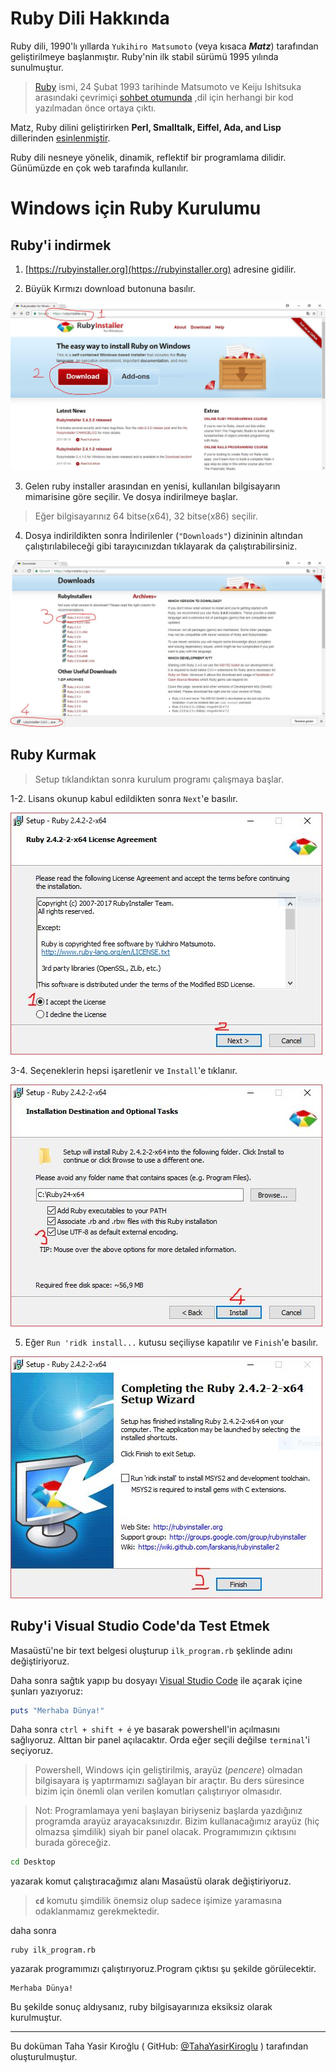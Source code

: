 # Ruby Dili Hakkında

Ruby dili, 1990'lı yıllarda `Yukihiro Matsumoto` (veya kısaca __*Matz*__) tarafından geliştirilmeye başlanmıştır.
Ruby'nin ilk stabil sürümü 1995 yılında sunulmuştur.

> [Ruby](http://blog.nicksieger.com/articles/2006/10/20/rubyconf-history-of-ruby/) ismi, 24 Şubat 1993 tarihinde
> Matsumoto ve Keiju Ishitsuka arasındaki çevrimiçi [sohbet otumunda](http://blade.nagaokaut.ac.jp/cgi-bin/scat.rb/ruby/ruby-talk/88819)
> ,dil için herhangi bir kod yazılmadan önce ortaya çıktı.

Matz, Ruby dilini geliştirirken __Perl, Smalltalk, Eiffel, Ada, and Lisp__ dillerinden [esinlenmiştir](https://www.ruby-lang.org/tr/about/).

Ruby dili nesneye yönelik, dinamik, reflektif bir programlama dilidir. Günümüzde en çok web tarafında kullanılır.

# Windows için Ruby Kurulumu

## Ruby'i indirmek

1. [https://rubyinstaller.org](https://rubyinstaller.org) adresine gidilir.

2. Büyük Kırmızı download butonuna basılır.

![download1](./images/002_Ruby_Kurulumu/002_Ruby_Kurulumu_download1.JPG)

3. Gelen ruby installer arasından en yenisi, kullanılan bilgisayarın mimarisine göre seçilir. Ve dosya indirilmeye başlar.
> Eğer bilgisayarınız 64 bitse(x64), 32 bitse(x86) seçilir.

4. Dosya indirildikten sonra İndirilenler (`"Downloads"`) dizininin altından çalıştırılabileceği gibi tarayıcınızdan 
tıklayarak da çalıştırabilirsiniz.

![download2](./images/002_Ruby_Kurulumu/002_Ruby_Kurulumu_download2.JPG)

## Ruby Kurmak

> Setup tıklandıktan sonra kurulum programı çalışmaya başlar.

1-2. Lisans okunup kabul edildikten sonra `Next`'e basılır.
 
![download1](./images/002_Ruby_Kurulumu/002_Ruby_Kurulumu_install1.JPG)

3-4. Seçeneklerin hepsi işaretlenir ve `Install`'e tıklanır.

![download1](./images/002_Ruby_Kurulumu/002_Ruby_Kurulumu_install2.JPG)

5. Eğer `Run 'ridk install...` kutusu seçiliyse kapatılır ve `Finish`'e basılır.

![download1](./images/002_Ruby_Kurulumu/002_Ruby_Kurulumu_install3.JPG)

## Ruby'i Visual Studio Code'da Test Etmek

Masaüstü'ne bir text belgesi oluşturup `ilk_program.rb` şeklinde adını değiştiriyoruz.

Daha sonra sağtık yapıp bu dosyayı [Visual Studio Code](./001_Visual_Studio_Kurulumu.md) ile açarak içine şunları yazıyoruz:

~~~ruby
puts "Merhaba Dünya!"
~~~

Daha sonra `ctrl + shift + é` ye basarak powershell'in açılmasını sağlıyoruz. Alttan bir panel açılacaktır.
Orda eğer seçili değilse `terminal`'i seçiyoruz.

> Powershell, Windows için geliştirilmiş, arayüz (_pencere_) olmadan bilgisayara iş yaptırmamızı sağlayan bir araçtır. 
> Bu ders süresince bizim için önemli olan verilen komutları çalıştırıyor olmasıdır.

> Not: Programlamaya yeni başlayan biriyseniz başlarda yazdığınız programda arayüz arayacaksınızdır. 
> Bizim kullanacağımız arayüz (hiç olmazsa şimdilik) siyah bir panel olacak. Programımızın çıktısını burada göreceğiz.

~~~bash
cd Desktop
~~~

yazarak komut çalıştıracağımız alanı Masaüstü olarak değiştiriyoruz.
> __``cd``__ komutu şimdilik önemsiz olup sadece işimize yaramasına odaklanmamız gerekmektedir.

daha sonra 

~~~
ruby ilk_program.rb
~~~
yazarak programımızı çalıştırıyoruz.Program çıktısı şu şekilde görülecektir.

~~~
Merhaba Dünya!
~~~

Bu şekilde sonuç aldıysanız, ruby
bilgisayarınıza eksiksiz olarak kurulmuştur.

-----

Bu doküman Taha Yasir Kıroğlu ( GitHub: [@TahaYasirKiroglu](https://github.com/TahaYasirKiroglu) ) tarafından oluşturulmuştur.
